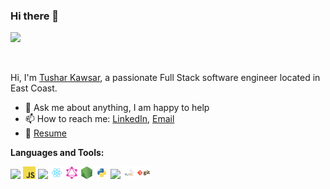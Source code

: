 ### Hi there 👋

<!--
**tusharkawsar/tusharkawsar** is a ✨ _special_ ✨ repository because its `README.md` (this file) appears on your GitHub profile.

<img width="1425" alt="Screen Shot 2021-04-16 at 10 05 08 AM" src="https://user-images.githubusercontent.com/15521750/115037719-c4df7e00-9e9c-11eb-890a-bdd732e21255.png">

Here are some ideas to get you started:

- 🔭 I’m currently working on ...
- 🌱 I’m currently learning ...
- 👯 I’m looking to collaborate on ...
- 🤔 I’m looking for help with ...
- 💬 Ask me about ...
- 📫 How to reach me: ...
- 😄 Pronouns: ...
- ⚡ Fun fact: ...
-->

<!-- 
source: https://github.com/abhisheknaiidu/abhisheknaiidu/blob/master/README.md
-->

![](https://visitor-badge.glitch.me/badge?page_id=tusharkawsar.tusharkawsar)

<br />

Hi, I'm [Tushar Kawsar](https://www.linkedin.com/in/tusharkawsar/), a passionate Full Stack software engineer located in East Coast. 


<!--   <img align="right" alt="GIF" src="https://github.com/abhisheknaiidu/abhisheknaiidu/blob/master/code.gif?raw=true" width="500" height="320" /> -->
  
- 💬 Ask me about anything, I am happy to help
- 📫 How to reach me: [LinkedIn](https://www.linkedin.com/in/tusharkawsar/), [Email](mailto:tushar.kawsar@gmail.com)
- 📝 [Resume](https://drive.google.com/file/d/16_MoGK-FbLXy303knIbl-gB7Ea_EYJNq/view?usp=sharing)

**Languages and Tools:**  

<code><img height="20" src="https://user-images.githubusercontent.com/15521750/115271033-e9409200-a10a-11eb-918c-746bcbcc87c8.png"></code>
<code><img height="20" src="https://raw.githubusercontent.com/github/explore/80688e429a7d4ef2fca1e82350fe8e3517d3494d/topics/javascript/javascript.png"></code>
<code><img height="20" src="https://user-images.githubusercontent.com/15521750/115271175-12612280-a10b-11eb-9bcc-90cd86cd51f6.png"></code>
<code><img height="20" src="https://raw.githubusercontent.com/github/explore/80688e429a7d4ef2fca1e82350fe8e3517d3494d/topics/react/react.png"></code>
<code><img height="20" src="https://raw.githubusercontent.com/github/explore/5c058a388828bb5fde0bcafd4bc867b5bb3f26f3/topics/graphql/graphql.png"></code>
<code><img height="20" src="https://raw.githubusercontent.com/github/explore/80688e429a7d4ef2fca1e82350fe8e3517d3494d/topics/nodejs/nodejs.png"></code>
<code><img height="20" src="https://raw.githubusercontent.com/github/explore/80688e429a7d4ef2fca1e82350fe8e3517d3494d/topics/python/python.png"></code>
<code><img height="20" src="https://user-images.githubusercontent.com/15521750/115271491-6966f780-a10b-11eb-879c-d73e804a8630.png"></code>
<code><img height="20" src="https://raw.githubusercontent.com/github/explore/80688e429a7d4ef2fca1e82350fe8e3517d3494d/topics/mysql/mysql.png"></code>
<code><img height="20" src="https://raw.githubusercontent.com/github/explore/80688e429a7d4ef2fca1e82350fe8e3517d3494d/topics/git/git.png">

<!-- <p align="center"> <img src="https://github-readme-stats.vercel.app/api?username=tusharkawsar&show_icons=true&theme=gotham" alt="tusharkawsar" /> -->
